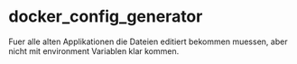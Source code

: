 # docker_config_generator
Fuer alle alten Applikationen die Dateien editiert bekommen muessen, aber nicht mit environment Variablen klar kommen.
